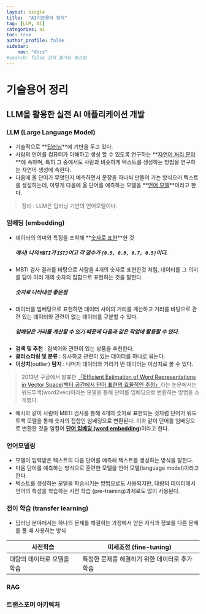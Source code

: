 ```yaml
---
layout: single
title:  "AI기본용어 정리"
tag: [LLM, AI]
categories: ai
toc: true
author_profile: false
sidebar:
    nav: "docs"
#search: false 검색 불가능 포스팅
---
```


# 기술용어 정리
## LLM을 활용한 실전 AI 애플리케이션 개발

### LLM (Large Language Model)
- 기술적으로 **<u>딥러닝</u>**에 기반을 두고 있다.
- 사람의 언어를 컴퓨터가 이해하고 생성 할 수 있도록 연구하는 **<u>자연어 처리 분야</u>**에 속하며, 특히 그 중에서도 사람과 비슷하게 텍스트를 생성하는 방법을 연구하는 자연어 생성에 속한다.
- 다음에 올 단어가 무엇인지 예측하면서 문장을 하나씩 만들어 가는 방식으러 텍스트를 생성하는데, 이렇게 다음에 올 단어를 예측하는 모델을 **<u>언어 모델</u>**이라고 한다.
> 정리 : LLM은 딥러닝 기반의 언어모델이다.

### 임베딩 (embedding)
- 데이터의 의미와 특징을 포착해 **<u>숫자로 표현</u>**한 것 
  ##### 예시) 나의 `MBTI`가 `ISTJ`이고 각 점수가 `[0.5, 0.9, 0.7, 0.5]`이다.
- MBTI 검사 결과를 바탕으로 사람을 4개의 숫자로 표현한것 처럼, 데이터를 그 의미를 담아 여러 개의 숫자의 집합으로 표현하는 것을 말한다.<br> 
  ##### 숫자로 나타내면 좋은점
- 데이터를 임베딩으로 표현하면 데이터 사이의 거리를 계산하고 거리를 바탕으로 관련 있는 데이터와 관련이 없는 데이터를 구분할 수 있다.
  ##### 임베딩은 거리를 계산할 수 있기 때문에 다음과 같은 작업에 활용할 수 있다.
- **검색 및 추천** : 검색어와 관련이 있는 상품을 추천한다.
- **클러스터링 및 분류** : 유사하고 관련이 있는 데이터를 하나로 묶는다.
- **이상치**(outlier) **탐지** : 나머지 데이터와 거리가 먼 데이터는 이상치로 볼 수 있다.
> 2013년 구글에서 발표한 [「Efficient Estimation of Word Representations in Vector Space(백터 공간에서 단어 표현의 효율적인 추정」](https://arxiv.org/pdf/1301.3781.pdf)라는 논문에서는 워드투백(word2vec)이라는 모델을 통해 단어를 임베딩으로 변환하는 방법을 소개했다. 
- 예시와 같이 사람이 MBTI 검사를 통해 4개의 숫자로 표현되는 것처럼 단어가 워드투백 모델을 통해 숫자의 집합인 임베딩으로 변환된다. 이와 같이 단어를 임베딩으로 변환한 것을 일컬어 **<u>단어 임베딩 (word embedding</u>**)이라고 한다.

### 언어모델링
- 모델이 입력받은 텍스트의 다음 단어를 예측해 텍스트를 생성하는 방식을 말한다. 
- 다음 단어를 예측하는 방식으로 훈련한 모델을 언어 모델(language model)이라고 한다. 
- 텍스트를 생성하는 모델을 학습시키는 방법으로도 사용되지만, 대량의 데이터에서 언어의 특성을 학습하는 사전 학습 (pre-training)과제로도 많이 사용된다.
### 전이 학습 (transfer learning)
- 딥러닝 분야에서는 하나의 문제를 해결하는 과정에서 얻은 지식과 정보를 다른 문제를 풀 때 사용하는 방식

| 사전학습| 미세조정 (fine-tuning) | 
| --- | --- | 
| 대량의 데이터로 모델을 학습 | 특정한 문제를 해결하기 위한 데이터로 추가 학습 | 

### RAG
### 트랜스포머 아키텍처

  


 
